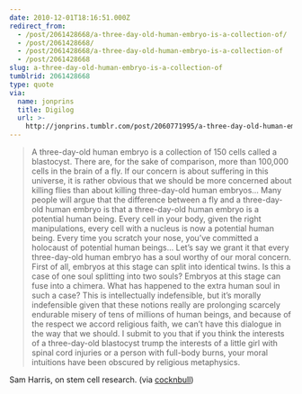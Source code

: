 ```yaml
---
date: 2010-12-01T18:16:51.000Z
redirect_from:
  - /post/2061428668/a-three-day-old-human-embryo-is-a-collection-of/
  - /post/2061428668/
  - /post/2061428668/a-three-day-old-human-embryo-is-a-collection-of
  - /post/2061428668
slug: a-three-day-old-human-embryo-is-a-collection-of
tumblrid: 2061428668
type: quote
via:
  name: jonprins
  title: Digilog
  url: >-
    http://jonprins.tumblr.com/post/2060771995/a-three-day-old-human-embryo-is-a-collection-of
---
```

> A three-day-old human embryo is a collection of 150 cells called a blastocyst. There are, for the sake of comparison, more than 100,000 cells in the brain of a fly. If our concern is about suffering in this universe, it is rather obvious that we should be more concerned about killing flies than about killing three-day-old human embryos… Many people will argue that the difference between a fly and a three-day-old human embryo is that a three-day-old human embryo is a potential human being. Every cell in your body, given the right manipulations, every cell with a nucleus is now a potential human being. Every time you scratch your nose, you’ve committed a holocaust of potential human beings… Let’s say we grant it that every three-day-old human embryo has a soul worthy of our moral concern. First of all, embryos at this stage can split into identical twins. Is this a case of one soul splitting into two souls? Embryos at this stage can fuse into a chimera. What has happened to the extra human soul in such a case? This is intellectually indefensible, but it’s morally indefensible given that these notions really are prolonging scarcely endurable misery of tens of millions of human beings, and because of the respect we accord religious faith, we can’t have this dialogue in the way that we should. I submit to you that if you think the interests of a three-day-old blastocyst trump the interests of a little girl with spinal cord injuries or a person with full-body burns, your moral intuitions have been obscured by religious metaphysics.

Sam Harris, on stem cell research. (via <a href="http://cocknbull.tumblr.com/">cocknbull</a>)

